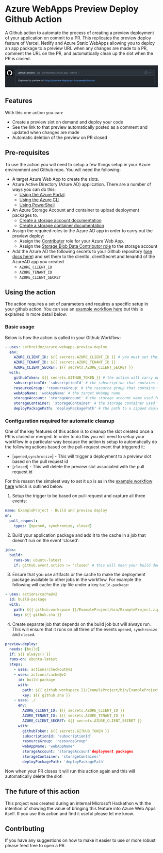 # Azure WebApps Preview Deploy Github Action

A Github action to automate the process of creating a preview deployment of your application on commit to a PR. This replicates the preview deploy feature of Vercel, Netlify and Azure Static WebApps allowing you to deploy an app package to a preview URL when any changes are made to a PR, comment the URL on the PR, and automatically clean up the slot when the PR is closed.

![Preview deploy message from github actions](./images/PreviewDeployMessage.png)

## Features

With this one action you can:

- Create a preview slot on demand and deploy your code
- See the link to that preview automatically posted as a comment and updated when changes are made
- Automatic deletion of the preview on PR closed

## Pre-requisites

To use the action you will need to setup a few things setup in your Azure environment and Github repo. You will need the following:

- A target Azure Web App to create the slots.
- Azure Active Directory (Azure AD) application. There are a number of ways you can do this:
  - [Using the Azure Portal](https://learn.microsoft.com/en-us/azure/active-directory/develop/howto-create-service-principal-portal).
  - [Using the Azure CLI](https://docs.azure.cn/zh-cn/cli/ad/app?view=azure-cli-latest#az-ad-app-create)
  - [Using PowerShell](https://learn.microsoft.com/en-us/azure/active-directory/develop/howto-authenticate-service-principal-powershell)
- An Azure Storage Account and container to upload deployment packages to.
  - [Create a storage account documentation](https://learn.microsoft.com/en-us/azure/storage/common/storage-account-create?tabs=azure-portal)
  - [Create a storage container documentation](https://learn.microsoft.com/en-us/azure/storage/blobs/storage-quickstart-blobs-portal?source=recommendations#create-a-container)
- Assign the required roles to the Azure AD app in order to carry out the preview deploy:
  - Assign the [Contributer](https://learn.microsoft.com/en-us/azure/role-based-access-control/built-in-roles#contributor) role for your Azure Web App.
  - Assign the [Storage Blob Data Contributor role](https://learn.microsoft.com/en-us/azure/role-based-access-control/built-in-roles#storage-blob-data-contributor) to the storage account
- Add the Azure AD the following secrets to your Github repository ([see docs here](https://docs.github.com/en/actions/security-guides/encrypted-secrets#creating-encrypted-secrets-for-a-repository)) and set them to the clientId, clientSecret and tenantId of the AzureAD app you created
  - `AZURE_CLIENT_ID`
  - `AZURE_TENANT_ID`
  - `AZURE_CLIENT_SECRET`

## Using the action

The action requires a set of parameters and requires a specific setup in your github action. You can see an [example workflow here](/.github/workflows/example.yml) but this is explained in more detail below.

### Basic usage

Below is how the action is called in your Github Workflow:

```yml
- uses: sethreidnz/azure-webapps-preview-deploy
  env:
    AZURE_CLIENT_ID: ${{ secrets.AZURE_CLIENT_ID }} # you must set these as environment variables in order to use the Azure SDK tooling
    AZURE_TENANT_ID: ${{ secrets.AZURE_TENANT_ID }}
    AZURE_CLIENT_SECRET: ${{ secrets.AZURE_CLIENT_SECRET }}
  with:
    githubToken: ${{ secrets.GITHUB_TOKEN }} # the action will carry out in the context of your repository and use the github-actions user
    subscriptionId: 'subscriptionId' # the subscription that contains the target WebApp
    resourceGroup: 'resourceGroup' # the resource group that contains the target WebApp
    webAppName: 'webAppName' # the target WebApp name
    storageAccount: 'storageAccount' # the storage account name used for uploading deployment packages
    storageContainer: 'storageContainer' # the storage container used for uploading deployment packages
    deployPackagePath: 'deployPackagePath' # the path to a zipped deployment
```

### Configuration required for automatic cleanup

One of the key features of this action is to cleanup the slot created once a PR is closed or merged. In order to do this you will need to setup your workflow in a particular way because the action is setup to automatically do the following actions based on the pull-request event that triggered it:

- [`opened`,`synchronize`] - This will trigger a deployment to a preview slot based on the pull request id
- [`closed`] - This will delete the preview slot associated with the pull request id

For this reason the simplest way to set it up is as in the [example workflow here](/.github/workflows/example.yml) which is outlined below:

1. Setup the trigger to be based on pull-request and capture all three events:

```yml
name: ExampleProject - Build and preview deploy
on:
  pull_request:
    types: [opened, synchronize, closed]
```

2. Build your application package and add it to the cache in a job that doesn't run on the event 'closed':

```yml
jobs:
  build:
    runs-on: ubuntu-latest
    if: github.event.action != 'closed' # this will mean your build doesn't run again when the PR is closed
```

3. Ensure that you use artifacts or the cache to make the deployment package available to other jobs in the workflow. For example the following will cache the zip file under a key `build-package`:

```yaml
- uses: actions/cache@v2
  id: build-package
  with:
    path: ${{ github.workspace }}/ExampleProject/bin/ExampleProject.zip
    key: ${{ github.sha }}
```

4. Create separate job that depends on the build job but will always run. This will ensure that it runs on all three of the events `opened`, `synchronize` and `closed`.

```yml
preview-deploy:
  needs: [build]
  if: ${{ always() }}
  runs-on: ubuntu-latest
  steps:
    - uses: actions/checkout@v2
    - uses: actions/cache@v2
      id: build-package
      with:
        path: ${{ github.workspace }}/ExampleProject/bin/ExampleProject.zip
        key: ${{ github.sha }}
    - uses: ./
      env:
        AZURE_CLIENT_ID: ${{ secrets.AZURE_CLIENT_ID }}
        AZURE_TENANT_ID: ${{ secrets.AZURE_TENANT_ID }}
        AZURE_CLIENT_SECRET: ${{ secrets.AZURE_CLIENT_SECRET }}
      with:
        githubToken: ${{ secrets.GITHUB_TOKEN }}
        subscriptionId: 'subscriptionId'
        resourceGroup: 'resourceGroup'
        webAppName: 'webAppName'
        storageAccount: 'storageAccount'deployment packages
        storageContainer: 'storageContainer'
        deployPackagePath: 'deployPackagePath'
```

Now when your PR closes it will run this action again and this will automatically delete the slot!

## The future of this action

This project was created during an internal Microsoft Hackathon with the intention of showing the value of bringing this feature into Azure Web Apps itself. If you use this action and find it useful please let me know.

## Contributing

If you have any suggestions on how to make it easier to use or more robust please feed free to open a PR.
